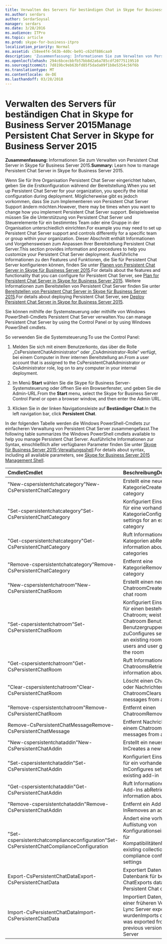 ```yaml
---
title: Verwalten des Servers für beständigen Chat in Skype for Business Server 2015
ms.author: serdars
author: SerdarSoysal
manager: serdars
ms.date: 3/28/2016
ms.audience: ITPro
ms.topic: article
ms.prod: skype-for-business-itpro
localization_priority: Normal
ms.assetid: c58ee4f4-563b-4d0c-be91-c62df886caa9
description: 'Zusammenfassung: Informationen Sie zum Verwalten von Persistent Chat Server in Skype für Business Server 2015.'
ms.openlocfilehash: 294c6bcecbbfb57bb8d2a6a785cdf20775119510
ms.sourcegitcommit: 7d819bc9eb63bfd85f5dada09f1b8e5354c56f6b
ms.translationtype: MT
ms.contentlocale: de-DE
ms.lasthandoff: 03/28/2018
---
```

# <a name="manage-persistent-chat-server-in-skype-for-business-server-2015"></a><span data-ttu-id="feb67-103">Verwalten des Servers für beständigen Chat in Skype for Business Server 2015</span><span class="sxs-lookup"><span data-stu-id="feb67-103">Manage Persistent Chat Server in Skype for Business Server 2015</span></span>
 
<span data-ttu-id="feb67-104">**Zusammenfassung:** Informationen Sie zum Verwalten von Persistent Chat Server in Skype für Business Server 2015.</span><span class="sxs-lookup"><span data-stu-id="feb67-104">**Summary:** Learn how to manage Persistent Chat Server in Skype for Business Server 2015.</span></span>
  
<span data-ttu-id="feb67-105">Wenn Sie für Ihre Organisation Persistent Chat Server eingerichtet haben, geben Sie die Erstkonfiguration während der Bereitstellung.</span><span class="sxs-lookup"><span data-stu-id="feb67-105">When you set up Persistent Chat Server for your organization, you specify the initial configuration during deployment.</span></span> <span data-ttu-id="feb67-106">Möglicherweise gibt es jedoch vorkommen, dass Sie zum Implementieren von Persistent Chat Server Support ändern möchten.</span><span class="sxs-lookup"><span data-stu-id="feb67-106">However, there may be times when you want to change how you implement Persistent Chat Server support.</span></span> <span data-ttu-id="feb67-107">Beispielsweise müssen Sie die Unterstützung von Persistent Chat Server und Steuerelemente für ein bestimmtes Team oder eine Gruppe in der Organisation unterschiedlich einrichten.</span><span class="sxs-lookup"><span data-stu-id="feb67-107">For example you may need to set up Persistent Chat Server support and controls differently for a specific team or group within your organization.</span></span> <span data-ttu-id="feb67-108">Dieser Abschnitt enthält Informationen und Vorgehensweisen zum Anpassen Ihrer Bereitstellung Persistent Chat Server.</span><span class="sxs-lookup"><span data-stu-id="feb67-108">This section provides information and procedures to help you customize your Persistent Chat Server deployment.</span></span> <span data-ttu-id="feb67-109">Ausführliche Informationen zu den Features und Funktionen, die Sie für Persistent Chat Server konfigurieren können, finden Sie unter [Planen von Persistent Chat Server in Skype für Business Server 2015](../../plan-your-deployment/persistent-chat-server/persistent-chat-server.md).</span><span class="sxs-lookup"><span data-stu-id="feb67-109">For details about the features and functionality that you can configure for Persistent Chat Server, see [Plan for Persistent Chat Server in Skype for Business Server 2015](../../plan-your-deployment/persistent-chat-server/persistent-chat-server.md).</span></span> <span data-ttu-id="feb67-110">Weitere Informationen zum Bereitstellen von Persistent Chat Server finden Sie unter [Bereitstellen von Persistent Chat Server in Skype für Business Server 2015](../../deploy/deploy-persistent-chat-server/deploy-persistent-chat-server.md).</span><span class="sxs-lookup"><span data-stu-id="feb67-110">For details about deploying Persistent Chat Server, see [Deploy Persistent Chat Server in Skype for Business Server 2015](../../deploy/deploy-persistent-chat-server/deploy-persistent-chat-server.md).</span></span> 
  
<span data-ttu-id="feb67-111">Sie können mithilfe der Systemsteuerung oder mithilfe von Windows PowerShell-Cmdlets Persistent Chat Server verwalten.</span><span class="sxs-lookup"><span data-stu-id="feb67-111">You can manage Persistent Chat Server by using the Control Panel or by using Windows PowerShell cmdlets.</span></span> 
  
<span data-ttu-id="feb67-112">So verwenden Sie die Systemsteuerung:</span><span class="sxs-lookup"><span data-stu-id="feb67-112">To use the Control Panel:</span></span>
  
1. <span data-ttu-id="feb67-113">Melden Sie sich mit einem Benutzerkonto, das über die Rolle „CsPersistentChatAdministrator“ oder „CsAdministrator-Rolle“ verfügt, bei einem Computer in Ihrer internen Bereitstellung an.</span><span class="sxs-lookup"><span data-stu-id="feb67-113">From a user account that is assigned to the CsPersistentChatAdministrator or CsAdministrator role, log on to any computer in your internal deployment.</span></span>
    
2. <span data-ttu-id="feb67-114">Im Menü **Start** wählen Sie die Skype für Business Server-Systemsteuerung oder öffnen Sie ein Browserfenster, und geben Sie die Admin-URL.</span><span class="sxs-lookup"><span data-stu-id="feb67-114">From the **Start** menu, select the Skype for Business Server Control Panel or open a browser window, and then enter the Admin URL.</span></span>
    
3. <span data-ttu-id="feb67-115">Klicken Sie in der linken Navigationsleiste auf **Beständiger Chat**.</span><span class="sxs-lookup"><span data-stu-id="feb67-115">In the left navigation bar, click **Persistent Chat**.</span></span>
    
<span data-ttu-id="feb67-116">In der folgenden Tabelle werden die Windows PowerShell-Cmdlets zur einfacheren Verwaltung von Persistent Chat Server zusammengefasst.</span><span class="sxs-lookup"><span data-stu-id="feb67-116">The following table summarizes the Windows PowerShell cmdlets available to help you manage Persistent Chat Server.</span></span> <span data-ttu-id="feb67-117">Ausführliche Informationen zur Syntax, einschließlich aller verfügbaren Parameter finden Sie unter [Skype für Business Server 2015-Verwaltungsshell](../management-shell.md).</span><span class="sxs-lookup"><span data-stu-id="feb67-117">For details about syntax, including all available parameters, see [Skype for Business Server 2015 Management Shell](../management-shell.md).</span></span>
  

|<span data-ttu-id="feb67-118">**Cmdlet**</span><span class="sxs-lookup"><span data-stu-id="feb67-118">**Cmdlet**</span></span>|<span data-ttu-id="feb67-119">**Beschreibung**</span><span class="sxs-lookup"><span data-stu-id="feb67-119">**Description**</span></span>|
|:-----|:-----|
|<span data-ttu-id="feb67-120">"New-cspersistentchatcategory"</span><span class="sxs-lookup"><span data-stu-id="feb67-120">New-CsPersistentChatCategory</span></span>  <br/> |<span data-ttu-id="feb67-121">Erstellt eine neue Kategorie</span><span class="sxs-lookup"><span data-stu-id="feb67-121">Creates a new category</span></span>  <br/> |
|<span data-ttu-id="feb67-122">"Set-cspersistentchatcategory"</span><span class="sxs-lookup"><span data-stu-id="feb67-122">Set-CsPersistentChatCategory</span></span>  <br/> |<span data-ttu-id="feb67-123">Konfiguriert Einstellungen für eine vorhandene Kategorie</span><span class="sxs-lookup"><span data-stu-id="feb67-123">Configures settings for an existing category</span></span>  <br/> |
|<span data-ttu-id="feb67-124">"Get-cspersistentchatcategory"</span><span class="sxs-lookup"><span data-stu-id="feb67-124">Get-CsPersistentChatCategory</span></span>  <br/> |<span data-ttu-id="feb67-125">Ruft Informationen über Kategorien ab</span><span class="sxs-lookup"><span data-stu-id="feb67-125">Retrieves information about categories</span></span>  <br/> |
|<span data-ttu-id="feb67-126">"Remove-cspersistentchatcategory"</span><span class="sxs-lookup"><span data-stu-id="feb67-126">Remove-CsPersistentChatCategory</span></span>  <br/> |<span data-ttu-id="feb67-127">Entfernt eine Kategorie</span><span class="sxs-lookup"><span data-stu-id="feb67-127">Removes a category</span></span>  <br/> |
|<span data-ttu-id="feb67-128">"New-cspersistentchatroom"</span><span class="sxs-lookup"><span data-stu-id="feb67-128">New-CsPersistentChatRoom</span></span>  <br/> |<span data-ttu-id="feb67-129">Erstellt einen neuen Chatroom</span><span class="sxs-lookup"><span data-stu-id="feb67-129">Creates a new chat room</span></span>  <br/> |
|<span data-ttu-id="feb67-130">"Set-cspersistentchatroom"</span><span class="sxs-lookup"><span data-stu-id="feb67-130">Set-CsPersistentChatRoom</span></span>  <br/> |<span data-ttu-id="feb67-131">Konfiguriert Einstellungen für einen bestehenden Chatroom; weist dem Chatroom Benutzer und Benutzergruppen zu</span><span class="sxs-lookup"><span data-stu-id="feb67-131">Configures settings for an existing room; assign users and user groups to the room</span></span>  <br/> |
|<span data-ttu-id="feb67-132">"Get-cspersistentchatroom"</span><span class="sxs-lookup"><span data-stu-id="feb67-132">Get-CsPersistentChatRoom</span></span>  <br/> |<span data-ttu-id="feb67-133">Ruft Informationen zu Chatrooms</span><span class="sxs-lookup"><span data-stu-id="feb67-133">Retrieves information about rooms</span></span>  <br/> |
|<span data-ttu-id="feb67-134">"Clear-cspersistentchatroom"</span><span class="sxs-lookup"><span data-stu-id="feb67-134">Clear-CsPersistentChatRoom</span></span>  <br/> |<span data-ttu-id="feb67-135">Löscht einen Chatroom oder Nachrichten in einem Chatroom</span><span class="sxs-lookup"><span data-stu-id="feb67-135">Clears a room or messages from a room</span></span>  <br/> |
|<span data-ttu-id="feb67-136">"Remove-cspersistentchatroom"</span><span class="sxs-lookup"><span data-stu-id="feb67-136">Remove-CsPersistentChatRoom</span></span>  <br/> |<span data-ttu-id="feb67-137">Entfernt einen Chatroom</span><span class="sxs-lookup"><span data-stu-id="feb67-137">Removes a room</span></span>  <br/> |
|<span data-ttu-id="feb67-138">Remove-CsPersistentChatMessage</span><span class="sxs-lookup"><span data-stu-id="feb67-138">Remove-CsPersistentChatMessage</span></span>  <br/> |<span data-ttu-id="feb67-139">Entfernt Nachrichten aus einem Chatroom</span><span class="sxs-lookup"><span data-stu-id="feb67-139">Removes messages from a room</span></span>  <br/> |
|<span data-ttu-id="feb67-140">"New-cspersistentchataddin"</span><span class="sxs-lookup"><span data-stu-id="feb67-140">New-CsPersistentChatAddin</span></span>  <br/> |<span data-ttu-id="feb67-141">Erstellt ein neues Add-In</span><span class="sxs-lookup"><span data-stu-id="feb67-141">Creates a new add-in</span></span>  <br/> |
|<span data-ttu-id="feb67-142">"Set-cspersistentchataddin"</span><span class="sxs-lookup"><span data-stu-id="feb67-142">Set-CsPersistentChatAddin</span></span>  <br/> |<span data-ttu-id="feb67-143">Konfiguriert Einstellungen für ein vorhandenes Add-In</span><span class="sxs-lookup"><span data-stu-id="feb67-143">Configures settings for an existing add-in</span></span>  <br/> |
|<span data-ttu-id="feb67-144">"Get-cspersistentchataddin"</span><span class="sxs-lookup"><span data-stu-id="feb67-144">Get-CsPersistentChatAddin</span></span>  <br/> |<span data-ttu-id="feb67-145">Ruft Informationen über Add-Ins ab</span><span class="sxs-lookup"><span data-stu-id="feb67-145">Retrieves information about add-ins</span></span>  <br/> |
|<span data-ttu-id="feb67-146">"Remove-cspersistentchataddin"</span><span class="sxs-lookup"><span data-stu-id="feb67-146">Remove-CsPersistentChatAddin</span></span>  <br/> |<span data-ttu-id="feb67-147">Entfernt ein Add-In</span><span class="sxs-lookup"><span data-stu-id="feb67-147">Removes an add-in</span></span>  <br/> |
|<span data-ttu-id="feb67-148">"Set-cspersistentchatcomplianceconfiguration"</span><span class="sxs-lookup"><span data-stu-id="feb67-148">Set-CsPersistentChatComplianceConfiguration</span></span>  <br/> |<span data-ttu-id="feb67-149">Ändert eine vorhandene Auflistung von Konfigurationseinstellungen für Kompatibilitäten</span><span class="sxs-lookup"><span data-stu-id="feb67-149">Modifies an existing collection of compliance configuration settings</span></span>  <br/> |
|<span data-ttu-id="feb67-150">Export-CsPersistentChatData</span><span class="sxs-lookup"><span data-stu-id="feb67-150">Export-CsPersistentChatData</span></span>  <br/> |<span data-ttu-id="feb67-151">Exportiert Daten aus einer Datenbank für beständigen Chat</span><span class="sxs-lookup"><span data-stu-id="feb67-151">Exports data from a Persistent Chat database</span></span>  <br/> |
|<span data-ttu-id="feb67-152">Import-CsPersistentChatData</span><span class="sxs-lookup"><span data-stu-id="feb67-152">Import-CsPersistentChatData</span></span>  <br/> |<span data-ttu-id="feb67-153">Importiert Daten, die von einer früheren Version von Lync Server exportiert wurden</span><span class="sxs-lookup"><span data-stu-id="feb67-153">Imports data that was exported from a previous version of Lync Server</span></span>  <br/> |
   

